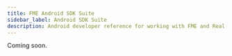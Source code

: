 ```yaml
---
title: FME Android SDK Suite
sidebar_label: Android SDK Suite
description: Android developer reference for working with FME and Real User Metrics (RUM)
---
```

Coming soon.